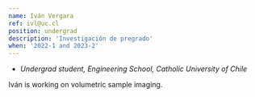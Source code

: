 ```yaml
---
name: Iván Vergara
ref: ivl@uc.cl
position: undergrad
description: 'Investigación de pregrado'
when: '2022-1 and 2023-2'
---
```


- _Undergrad student, Engineering School, Catholic University of Chile_

Iván is working on volumetric sample imaging.